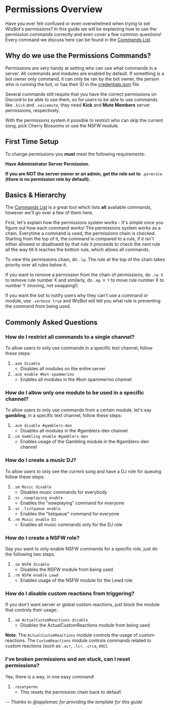 # Permissions Overview

Have you ever felt confused or even overwhelmed when trying to set WizBot's permissions? In this guide we will be explaining how to use the permission commands correctly and even cover a few common questions! Every command we discuss here can be found in the [Commands List](https://commands.wizbot.cc).

## Why do we use the Permissions Commands?

Permissions are very handy at setting who can use what commands in a server. All commands and modules are enabled by default. If something is a bot owner only command, it can only be ran by the bot owner, the person who is running the bot, or has their ID in the [credentials.json](jsons-explained.md) file.

Several commands still require that you have the correct permissions on Discord to be able to use them, so for users to be able to use commands like `.kick` and `.voicemute`, they need **Kick** and **Mute Members** server permissions, respectively.

With the permissions system it possible to restrict who can skip the current song, pick Cherry Blossoms or use the NSFW module.

## First Time Setup

To change permissions you **must** meet the following requirements:

**Have Administrator Server Permission.**

**If you are NOT the server owner or an admin, get the role set to** `.permrole` **\(there is no permission role by default\).**

## Basics & Hierarchy

The [Commands List](https://commands.wizbot.cc) is a great tool which lists **all** available commands, however we'll go over a few of them here.

First, let's explain how the permissions system works - It's simple once you figure out how each command works! The permissions system works as a chain. Everytime a command is used, the permissions chain is checked. Starting from the top of it, the command is compared to a rule, if it isn't either allowed or disallowed by that rule it proceeds to check the next rule all the way till it reaches the bottom rule, which allows all commands.

To view this permissions chain, do `.lp`. The rule at the top of the chain takes priority over all rules below it.

If you want to remove a permission from the chain of permissions, do `.rp X` to remove rule number X and similarly, do `.mp X Y` to move rule number X to number Y \(moving, not swapping!\).

If you want the bot to notify users why they can't use a command or module, use `.verbose true` and WizBot will tell you what rule is preventing the command from being used.

## Commonly Asked Questions

### How do I restrict all commands to a single channel?

To allow users to only use commands in a specific text channel, follow these steps:

1. `.asm disable`
   * Disables all modules on the entire server
2. `.acm enable #bot-spammerino`
   * Enables all modules in the \#bot-spammerino channel

### How do I allow only one module to be used in a specific channel?

To allow users to only use commands from a certain module, let's say **gambling**, in a specific text channel, follow these steps:

1. `.acm disable #gamblers-den`
   * Disables all modules in the \#gamblers-den channel
2. `.cm Gambling enable #gamblers-den`
   * Enables usage of the Gambling module in the \#gamblers-den channel

### How do I create a music DJ?

To allow users to only see the current song and have a DJ role for queuing follow these steps:

1. `.sm Music disable`
   * Disables music commands for everybody
2. `.sc .nowplaying enable`
   * Enables the "nowplaying" command for everyone
3. `.sc .listqueue enable`
   * Enables the "listqueue" command for everyone
4. `.rm Music enable DJ`
   * Enables all music commands only for the DJ role

### How do I create a NSFW role?

Say you want to only enable NSFW commands for a specific role, just do the following two steps.

1. `.sm NSFW disable`
   * Disables the NSFW module from being used
2. `.rm NSFW enable Lewd`
   * Enables usage of the NSFW module for the Lewd role

### How do I disable custom reactions from triggering?

If you don't want server or global custom reactions, just block the module that controls their usage:

1. `.sm ActualCustomReactions disable`
   * Disables the ActualCustomReactions module from being used

**Note**: The `ActualCustomReactions` module controls the usage of custom reactions. The `CustomReactions` module controls commands related to custom reactions \(such as `.acr`, `.lcr`, `.crca`, etc\).

### I've broken permissions and am stuck, can I reset permissions?

Yes, there is a way, in one easy command!

1. `.resetperms`
   * This resets the permission chain back to default

_-- Thanks to @applemac for providing the template for this guide_


